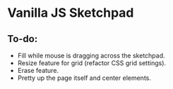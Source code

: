 # Vanilla JS Sketchpad

## To-do:
- Fill while mouse is dragging across the sketchpad.
- Resize feature for grid (refactor CSS grid settings).
- Erase feature.
- Pretty up the page itself and center elements.